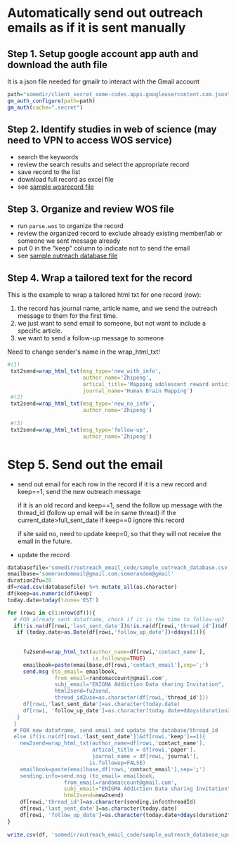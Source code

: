 # Automatically send out outreach emails as if it is sent manually

## Step 1. Setup google account app auth and download the auth file
It is a json file needed for gmailr to interact with the Gmail account
```r
path="somedir/client_secret_some-codes.apps.googleusercontent.com.json"
gm_auth_configure(path=path)
gm_auth(cache=".secret")
```

## Step 2. Identify studies in web of science (may need to VPN to access WOS service)
* search the keywords
* review the search results and select the appropriate record
* save record to the list
* download full record as excel file 
* see [sample wosrecord file](https://github.com/zh1peng/ENIGMA_data_curation_codes/blob/main/send_outreach_emails/sample_wosrecord.xls)

## Step 3. Organize and review WOS file
* run `parse.wos` to organize the record
* review the organized record to exclude already existing member/lab or someone we sent message already 
* put 0 in the "keep" column to indicate not to send the email
* see [sample outreach database file](https://github.com/zh1peng/ENIGMA_data_curation_codes/blob/main/send_outreach_emails/sample_outreach_database.csv)


## Step 4. Wrap a tailored text for the record

This is the example to wrap a tailored html txt for one record (row):
1) the record has journal name, article name, and we send the outreach message to them for the first time. 
2) we just want to send email to someone, but not want to include a specific article.
3) we want to send a follow-up message to someone

Need to change sender's name in the wrap_html_txt!

```R
#(1)
 txt2send=wrap_html_txt(msg_type='new_with_info',
                        author_name='Zhipeng',
                        artical_title='Mapping adolescent reward anticipation, receipt, and prediction error during the monetary incentive delay task',
                        journal_name='Human Brain Mapping')
 #(2)
 txt2send=wrap_html_txt(msg_type='new_no_info',
                        author_name='Zhipeng')
 
 #(3)
 txt2send=wrap_html_txt(msg_type='follow-up',
                        author_name='Zhipeng')
```

# Step 5. Send out the email
* send out email for each row in the record
  if it is a new record and keep==1, send the new outreach message
  
  if it is an old record and keep==1, send the follow up message with the thread_id (follow up email will be in same thread) if the current_date>full_sent_date
  if keep==0 ignore this record 
  
  if site said no, need to update keep=0, so that they will not receive the email in the future.
  
* update the record

```R
databasefile='somedir/outreach_email_code/sample_outreach_database.csv'
emailbase='somerandommail@gmail.com;somerandom@gmail'
duration2fu=20
df=read.csv(databasefile) %>% mutate_all(as.character)
df$keep=as.numeric(df$keep)
today.date=today(tzone='EST')

for (rowi in c(1:nrow(df))){
  # FOR already sent dataframe, check if it is the time to follow-up?
  if(!is.na(df[rowi,'last_sent_date'])&!is.na(df[rowi,'thread_id'])&df[rowi,'keep']==1&!is.na(df[rowi,'follow_up_date'])){
   if (today.date>as.Date(df[rowi,'follow_up_date'])+ddays(1)){
     
     
     fu2send=wrap_html_txt(author_name=df[rowi,'contact_name'],
                           is.followup=TRUE)
     emailbook=paste(emailbase,df[rowi,'contact_email'],sep=';')
     send.msg (to_email= emailbook,
               from_email=randomaccount@gmail.com',
               subj_email="ENIGMA Addiction Data sharing Invitation",
               html2send=fu2send,
               thread_id2use=as.character(df[rowi,'thread_id']))
     df[rowi,'last_sent_date']=as.character(today.date)
     df[rowi, 'follow_up_date']=as.character(today.date+ddays(duration2fu))
   }
  }
  # FOR new dataframe, send email and update the database/thread_id
  else if(is.na(df[rowi,'last_sent_date'])&df[rowi,'keep']==1){
    new2send=wrap_html_txt(author_name=df[rowi,'contact_name'],
                           artical_title = df[rowi,'paper'],
                           journal_name = df[rowi,'journal'],
                          is.followup=FALSE)
    emailbook=paste(emailbase,df[rowi,'contact_email'],sep=';')
    sending.info=send.msg (to_email= emailbook,
                  from_email=randomaccount@gmail.com',
                  subj_email="ENIGMA Addiction Data sharing Invitation",
                  html2send=new2send)
    df[rowi,'thread_id']=as.character(sending.info$threadId)
    df[rowi,'last_sent_date']=as.character(today.date)
    df[rowi, 'follow_up_date']=as.character(today.date+ddays(duration2fu))}
}
 
write.csv(df, 'somedir/outreach_email_code/sample_outreach_database_updated.csv',row.names = FALSE) 
```




